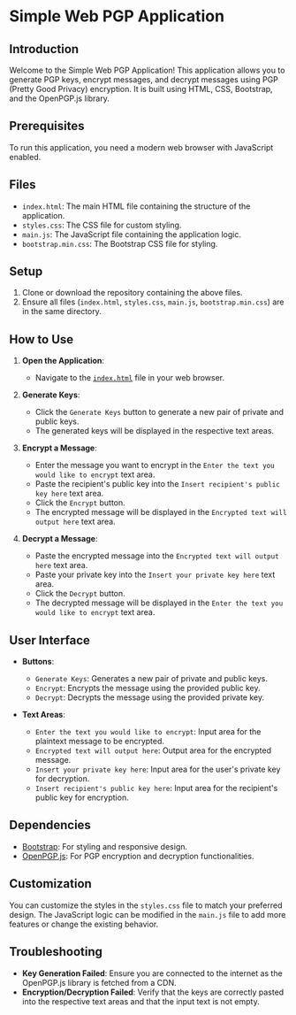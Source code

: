 # Simple Web PGP Application

## Introduction

Welcome to the Simple Web PGP Application! This application allows you to generate PGP keys, encrypt messages, and decrypt messages using PGP (Pretty Good Privacy) encryption. It is built using HTML, CSS, Bootstrap, and the OpenPGP.js library.

## Prerequisites

To run this application, you need a modern web browser with JavaScript enabled.

## Files

- `index.html`: The main HTML file containing the structure of the application.
- `styles.css`: The CSS file for custom styling.
- `main.js`: The JavaScript file containing the application logic.
- `bootstrap.min.css`: The Bootstrap CSS file for styling.

## Setup

1. Clone or download the repository containing the above files.
2. Ensure all files (`index.html`, `styles.css`, `main.js`, `bootstrap.min.css`) are in the same directory.

## How to Use

1. **Open the Application**:
    - Navigate to the [`index.html`](https://mightyk.github.io/SimpleWebPGP/) file in your web browser.

2. **Generate Keys**:
    - Click the `Generate Keys` button to generate a new pair of private and public keys.
    - The generated keys will be displayed in the respective text areas.

3. **Encrypt a Message**:
    - Enter the message you want to encrypt in the `Enter the text you would like to encrypt` text area.
    - Paste the recipient's public key into the `Insert recipient's public key here` text area.
    - Click the `Encrypt` button.
    - The encrypted message will be displayed in the `Encrypted text will output here` text area.

4. **Decrypt a Message**:
    - Paste the encrypted message into the `Encrypted text will output here` text area.
    - Paste your private key into the `Insert your private key here` text area.
    - Click the `Decrypt` button.
    - The decrypted message will be displayed in the `Enter the text you would like to encrypt` text area.

## User Interface

- **Buttons**:
    - `Generate Keys`: Generates a new pair of private and public keys.
    - `Encrypt`: Encrypts the message using the provided public key.
    - `Decrypt`: Decrypts the message using the provided private key.

- **Text Areas**:
    - `Enter the text you would like to encrypt`: Input area for the plaintext message to be encrypted.
    - `Encrypted text will output here`: Output area for the encrypted message.
    - `Insert your private key here`: Input area for the user's private key for decryption.
    - `Insert recipient's public key here`: Input area for the recipient's public key for encryption.

## Dependencies

- [Bootstrap](https://stackpath.bootstrapcdn.com/bootstrap/4.5.2/css/bootstrap.min.css): For styling and responsive design.
- [OpenPGP.js](https://unpkg.com/openpgp@latest/dist/openpgp.min.js): For PGP encryption and decryption functionalities.

## Customization

You can customize the styles in the `styles.css` file to match your preferred design. The JavaScript logic can be modified in the `main.js` file to add more features or change the existing behavior.

## Troubleshooting

- **Key Generation Failed**: Ensure you are connected to the internet as the OpenPGP.js library is fetched from a CDN.
- **Encryption/Decryption Failed**: Verify that the keys are correctly pasted into the respective text areas and that the input text is not empty.
